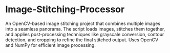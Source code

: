 # Image-Stitching-Processor
An OpenCV-based image stitching project that combines multiple images into a seamless panorama. The script loads images, stitches them together, and applies post-processing techniques like grayscale conversion, contour detection, and cropping to refine the final stitched output. Uses OpenCV and NumPy for efficient image processing.
